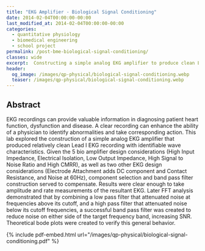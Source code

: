```yaml
---
title: "EKG Amplifier - Biological Signal Conditioning"
date: 2014-02-04T00:00:00-00:00
last_modified_at: 2014-02-04T00:00:00-00:00
categories:
  - quantitative physiology
  - biomedical engineering
  - school project
permalink: /post-bme-biological-signal-conditioning/
classes: wide
excerpt:  Constructing a simple analog EKG amplifier to produce clean Lead I EKG recordings with identifiable wave characteristics.
header:
  og_image: /images/qp-physical/biological-signal-conditioning.webp
  teaser: /images/qp-physical/biological-signal-conditioning.webp
---
```


 
## Abstract

EKG recordings can provide valuable information in diagnosing patient heart function, dysfunction and disease. A clear recording can enhance the ability of a physician to identify abnormalities and take corresponding action. This lab explored the construction of a simple analog EKG amplifier that produced relatively clean Lead I EKG recording with identifiable wave characteristics. Given the 5 bio amplifier design considerations (High Input Impedance, Electrical Isolation, Low Output Impedance, High Signal to Noise Ratio and High CMRR), as well as two other EKG design considerations (Electrode Attachment adds DC component and Contact Resistance, and Noise at 60Hz), component selection and band pass filter construction served to compensate. Results were clear enough to take amplitude and rate measurements of the resultant EKG. Later FFT analysis demonstrated that by combining a low pass filter that attenuated noise at frequencies above its cutoff, and a high pass filter that attenuated noise below its cutoff frequencies, a successful band pass filter was created to reduce noise on either side of the target frequency band, increasing SNR. Theoretical bode plots were created to verify this general behavior.

{% include pdf-embed.html url="/images/qp-physical/biological-signal-conditioning.pdf" %}

